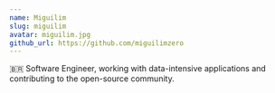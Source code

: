 ```yaml
---
name: Miguilim
slug: miguilim
avatar: miguilim.jpg
github_url: https://github.com/miguilimzero
---
```


🇧🇷 Software Engineer, working with data-intensive applications and contributing to the open-source community.